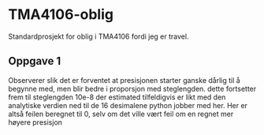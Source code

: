 # TMA4106-oblig
Standardprosjekt for oblig i TMA4106 fordi jeg er travel.

## Oppgave 1

Observerer slik det er forventet at presisjonen starter ganske dårlig til å begynne med, men blir bedre i proporsjon med steglengden. dette fortsetter frem til steglengden 10e-8 der estimated tilfeldigvis er likt med den analytiske verdien ned til de 16 desimalene python jobber med her. Her er altså feilen beregnet til 0, selv om det ville vært feil om en regnet mer høyere presisjon
